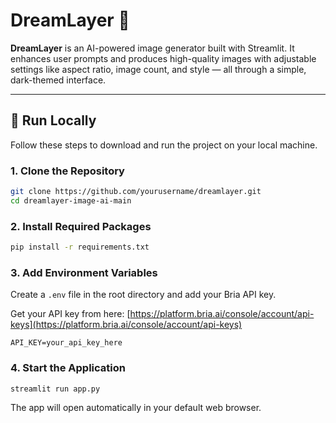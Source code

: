 # DreamLayer 🎨

**DreamLayer** is an AI-powered image generator built with Streamlit. It enhances user prompts and produces high-quality images with adjustable settings like aspect ratio, image count, and style — all through a simple, dark-themed interface.

---

## 🚀 Run Locally

Follow these steps to download and run the project on your local machine.

### 1. Clone the Repository

```bash
git clone https://github.com/yourusername/dreamlayer.git
cd dreamlayer-image-ai-main
```

### 2. Install Required Packages

```bash
pip install -r requirements.txt
```

### 3. Add Environment Variables

Create a `.env` file in the root directory and add your Bria API key.

Get your API key from here: [https://platform.bria.ai/console/account/api-keys](https://platform.bria.ai/console/account/api-keys)

```env
API_KEY=your_api_key_here
```

### 4. Start the Application

```bash
streamlit run app.py
```

The app will open automatically in your default web browser.
